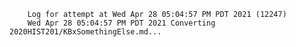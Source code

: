         Log for attempt at Wed Apr 28 05:04:57 PM PDT 2021 (12247)
        Wed Apr 28 05:04:57 PM PDT 2021 Converting 2020HIST201/KBxSomethingElse.md...
